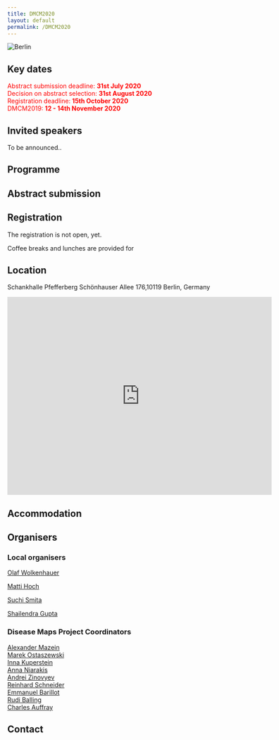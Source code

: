 ```yaml
---
title: DMCM2020
layout: default
permalink: /DMCM2020
---
```

<img src="../images/places/BerlinImage.jpg" alt="Berlin"/>

## Key dates

<p style="color:red;">
Abstract submission deadline: <strong><font color="red">31st July 2020</font></strong><br />
Decision on abstract selection: <strong><font color="red">31st August 2020</font></strong><br />
Registration deadline: <strong><font color="red">15th October 2020</font></strong><br />
DMCM2019: <strong><font color="red">12 - 14th November 2020</font></strong>
</p>

## Invited speakers

To be announced..

## Programme


## Abstract submission


## Registration

The registration is not open, yet.

Coffee breaks and lunches are provided for


## Location

Schankhalle Pfefferberg
Schönhauser Allee 176,10119 Berlin, Germany

<iframe src="https://www.google.com/maps/embed?pb=!1m18!1m12!1m3!1d2040.9519968760565!2d13.412466608932645!3d52.53136004658622!2m3!1f0!2f0!3f0!3m2!1i1024!2i768!4f13.1!3m3!1m2!1s0x47a851fd55d794b9%3A0xbbee9064a55ffd34!2sPfefferberg!5e0!3m2!1sen!2sde!4v1581950932737!5m2!1sen!2sde" width="600" height="450" frameborder="0" style="border:0;" allowfullscreen=""></iframe>


## Accommodation


## Organisers

### Local organisers

<p><a href="mailto:olaf.wolkenhauer@uni-rostock.de">Olaf Wolkenhauer</a>  
<p><a href="mailto:matti.hoch@uni-rostock.de">Matti Hoch</a>
<p><a href="mailto:suchi.smita@uni-rostock.de">Suchi Smita</a>  
<p><a href="mailto:shailendra.gupta@uni-rostock.de">Shailendra Gupta</a>  

### Disease Maps Project Coordinators

<p><a href="mailto:a.mazein@gmail.com">Alexander Mazein</a>
<br /><a href="mailto:marek.ostaszewski@uni.lu">Marek Ostaszewski</a>
<br /><a href="mailto:inna.kuperstein@curie.fr">Inna Kuperstein</a>
<br /><a href="mailto:anna.niaraki@univ-evry.fr">Anna Niarakis</a>
<br /><a href="mailto:andrei.zinovyev@curie.fr">Andrei Zinovyev</a>
<br /><a href="mailto:reinhard.schneider@uni.lu">Reinhard Schneider</a>
<br /><a href="mailto:emmanuel.barillot@curie.fr ">Emmanuel Barillot</a>
<br /><a href="mailto:rudi.balling@uni.lu">Rudi Balling</a>
<br /><a href="mailto:cauffray@eisbm.org">Charles Auffray</a>
</p>

## Contact
